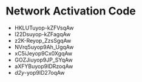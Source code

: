 # Network Activation Code
* HKLUTuyop-kZFVsqAw
* l22Dsuyop-kZFagqAw
* z2K-Reyop_ZzsSgqAw
* NVrq5uyop9Ah_UgqAw
* xC5iJeyop9Cx0XgqAw
* GOZJiuyop9JP_SYqAw
* aXFYBuyop9IDRzoqAw
* _d2y_-yop9ID27oqAw